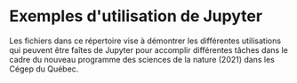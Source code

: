 # Exemples d'utilisation de Jupyter
Les fichiers dans ce répertoire vise à démontrer les différentes utilisations qui peuvent être faîtes de Jupyter pour accomplir différentes tâches dans le cadre du nouveau programme des sciences de la nature (2021) dans les Cégep du Québec.
